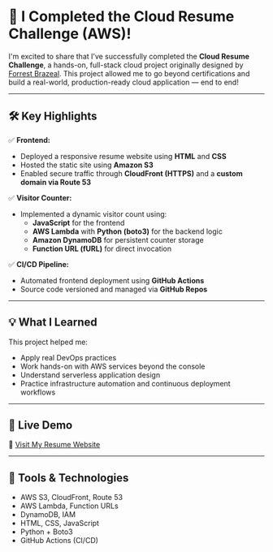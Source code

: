 # 🚀 I Completed the Cloud Resume Challenge (AWS)!

I'm excited to share that I’ve successfully completed the **Cloud Resume Challenge**, a hands-on, full-stack cloud project originally designed by [Forrest Brazeal](https://cloudresumechallenge.dev/). This project allowed me to go beyond certifications and build a real-world, production-ready cloud application — end to end!

---

## 🛠️ Key Highlights

✅ **Frontend:**
- Deployed a responsive resume website using **HTML** and **CSS**
- Hosted the static site using **Amazon S3**
- Enabled secure traffic through **CloudFront (HTTPS)** and a **custom domain via Route 53**

✅ **Visitor Counter:**
- Implemented a dynamic visitor count using:
  - **JavaScript** for the frontend
  - **AWS Lambda** with **Python (boto3)** for the backend logic
  - **Amazon DynamoDB** for persistent counter storage
  - **Function URL (fURL)** for direct invocation

✅ **CI/CD Pipeline:**
- Automated frontend deployment using **GitHub Actions**
- Source code versioned and managed via **GitHub Repos**

---

## 💡 What I Learned

This project helped me:
- Apply real DevOps practices
- Work hands-on with AWS services beyond the console
- Understand serverless application design
- Practice infrastructure automation and continuous deployment workflows

---

## 📎 Live Demo

🔗 [Visit My Resume Website](https://resume.saajiya.com)

---

## 🧰 Tools & Technologies

- AWS S3, CloudFront, Route 53
- AWS Lambda, Function URLs
- DynamoDB, IAM
- HTML, CSS, JavaScript
- Python + Boto3
- GitHub Actions (CI/CD)
